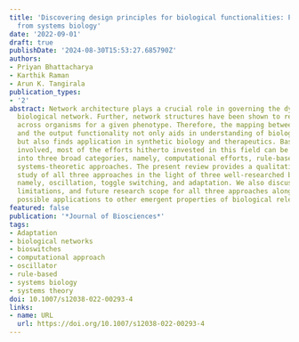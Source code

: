 ```yaml
---
title: 'Discovering design principles for biological functionalities: Perspectives
  from systems biology'
date: '2022-09-01'
draft: true
publishDate: '2024-08-30T15:53:27.685790Z'
authors:
- Priyan Bhattacharya
- Karthik Raman
- Arun K. Tangirala
publication_types:
- '2'
abstract: Network architecture plays a crucial role in governing the dynamics of any
  biological network. Further, network structures have been shown to remain conserved
  across organisms for a given phenotype. Therefore, the mapping between network structures
  and the output functionality not only aids in understanding of biological systems
  but also finds application in synthetic biology and therapeutics. Based on the approaches
  involved, most of the efforts hitherto invested in this field can be classified
  into three broad categories, namely, computational efforts, rule-based methods and
  systems-theoretic approaches. The present review provides a qualitative and quantitative
  study of all three approaches in the light of three well-researched biological phenotypes,
  namely, oscillation, toggle switching, and adaptation. We also discuss the advantages,
  limitations, and future research scope for all three approaches along with their
  possible applications to other emergent properties of biological relevance.
featured: false
publication: '*Journal of Biosciences*'
tags:
- Adaptation
- biological networks
- bioswitches
- computational approach
- oscillator
- rule-based
- systems biology
- systems theory
doi: 10.1007/s12038-022-00293-4
links:
- name: URL
  url: https://doi.org/10.1007/s12038-022-00293-4
---
```


